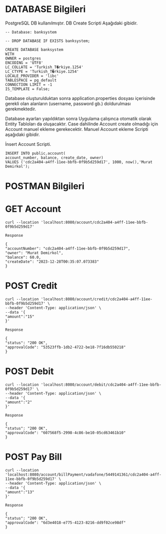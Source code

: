 # DATABASE Bilgileri
PostgreSQL DB kullanılmıştır. DB Create Scripti Aşağıdaki gibidir. 

    -- Database: banksystem

    -- DROP DATABASE IF EXISTS banksystem;
    
    CREATE DATABASE banksystem
    WITH
    OWNER = postgres
    ENCODING = 'UTF8'
    LC_COLLATE = 'Turkish_T�rkiye.1254'
    LC_CTYPE = 'Turkish_T�rkiye.1254'
    LOCALE_PROVIDER = 'libc'
    TABLESPACE = pg_default
    CONNECTION LIMIT = -1
    IS_TEMPLATE = False;

Database oluşturulduktan sonra application.properties dosyası içerisinde gerekli olan alanların (username, password gb.) doldurulması gerekmektedir.

Database ayarları yapıldıktan sonra Uygulama çalışınca otomatik olarak Entity Tabloları da oluşacaktır. Case dahilinde Account create olmadığı için Account manuel ekleme gerekecektir. 
Manuel Account ekleme Scripti aşağıdaki gibidir. 

İnsert Account Scripti.

    INSERT INTO public.account(
    account_number, balance, create_date, owner)
    VALUES ('cdc2a404-a4ff-11ee-bbfb-0f9b5d259d17',	1000, now(),'Murat Demirkol');
    
# POSTMAN Bilgileri
# GET Account  

    curl --location 'localhost:8080/account/cdc2a404-a4ff-11ee-bbfb-0f9b5d259d17'

    Response
    
    {
    "accountNumber": "cdc2a404-a4ff-11ee-bbfb-0f9b5d259d17",
    "owner": "Murat Demirkol",
    "balance": 60.0,
    "createDate": "2023-12-28T00:35:07.073383"
    }

# POST Credit
    curl --location 'localhost:8080/account/credit/cdc2a404-a4ff-11ee-bbfb-0f9b5d259d17' \
    --header 'Content-Type: application/json' \
    --data '{
    "amount":"15"
    }'

    Response

    {
    "status": "200 OK",
    "approvalCode": "53523ffb-1db2-4722-be18-7f16db550218"
    }
    
# POST Debit
    curl --location 'localhost:8080/account/debit/cdc2a404-a4ff-11ee-bbfb-0f9b5d259d17' \
    --header 'Content-Type: application/json' \
    --data '{
    "amount":"2"
    }'
    
    Response
    
    {
    "status": "200 OK",
    "approvalCode": "607568f5-2998-4c86-be10-05cd63461b10"
    }
# POST Pay Bill
    curl --location 'localhost:8080/account/billPayment/vadafone/5449141361/cdc2a404-a4ff-11ee-bbfb-0f9b5d259d17' \
    --header 'Content-Type: application/json' \
    --data '{
    "amount":"13"
    }'
    
    Response
    
    {
    "status": "200 OK",
    "approvalCode": "6d3e4018-e775-4123-8216-dd9f02ce98df"
    }
